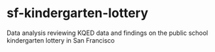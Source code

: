 # sf-kindergarten-lottery
Data analysis reviewing KQED data and findings on the public school kindergarten lottery in San Francisco
